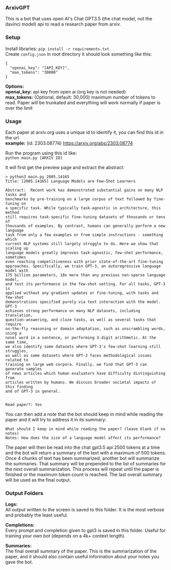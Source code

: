 ### ArxivGPT
  
This is a bot that uses open AI's Chat GPT3.5 (the chat model, not the davinci model) api to read a research paper from arxiv.  
  
### Setup
Install libraries: `pip install -r requirements.txt`  
Create `config.json` in root directory it should look something like this:
```
{
  "openai_key": "[API_KEY]",
  "max_tokens": "30000"
}
```
**Options:**  
**openai_key:** api key from open ai (org key is not needed)  
**max_tokens:** (Optional, default: 30,000) maximum number of tokens to read. Paper will be trunkated and everything will work normally if paper is over the limit  
  
### Usage
Each paper at arxiv.org uses a unique id to identify it, you can find this id in the url  
**example:** (id: 2303.08774) https://arxiv.org/abs/2303.08774  

Run the program using this id like:  
`python main.py [ARXIV ID]`  
  
It will first get the preview page and extract the abstract:  
```
> python3 main.py 2005.14165
Title: [2005.14165] Language Models are Few-Shot Learners

Abstract:  Recent work has demonstrated substantial gains on many NLP tasks and
benchmarks by pre-training on a large corpus of text followed by fine-tuning on
a specific task. While typically task-agnostic in architecture, this method
still requires task-specific fine-tuning datasets of thousands or tens of
thousands of examples. By contrast, humans can generally perform a new language
task from only a few examples or from simple instructions - something which
current NLP systems still largely struggle to do. Here we show that scaling up
language models greatly improves task-agnostic, few-shot performance, sometimes
even reaching competitiveness with prior state-of-the-art fine-tuning
approaches. Specifically, we train GPT-3, an autoregressive language model with
175 billion parameters, 10x more than any previous non-sparse language model,
and test its performance in the few-shot setting. For all tasks, GPT-3 is
applied without any gradient updates or fine-tuning, with tasks and few-shot
demonstrations specified purely via text interaction with the model. GPT-3
achieves strong performance on many NLP datasets, including translation,
question-answering, and cloze tasks, as well as several tasks that require
on-the-fly reasoning or domain adaptation, such as unscrambling words, using a
novel word in a sentence, or performing 3-digit arithmetic. At the same time,
we also identify some datasets where GPT-3's few-shot learning still struggles,
as well as some datasets where GPT-3 faces methodological issues related to
training on large web corpora. Finally, we find that GPT-3 can generate samples
of news articles which human evaluators have difficulty distinguishing from
articles written by humans. We discuss broader societal impacts of this finding
and of GPT-3 in general.

    
Read paper?: Yes
```  

You can then add a note that the bot should keep in mind while reading the paper and it will try to address it in its summary:  
```
What should I keep in mind while reading the paper? (leave blank if no notes)
Notes: How does the size of a language model affect its performance?
```  
  
The paper will then be read into the chat gpt3.5 api 2500 tokens at a time and the bot will return a summary of the text with a maximum of 500 tokens.
Once 4 chunks of text has been summarized, another bot will summarize the summaries. That summary will be prepended to the list of summaries for the next overall summarization.
This process will repeat until the paper is finished or the maximum token count is reached. The last overall summary will be used as the final output.

### Output Folders
**Logs:**  
All output written to the screen is saved to this folder. It is the most verbose and probably the least useful.  
  
**Completions:**  
Every prompt and completion given to gpt3 is saved in this folder. Useful for training your own bot (depends on a 4k+ context length).  
  
**Summaries:**  
The final overall summary of the paper. This is the summarization of the paper, and it should also contain useful information about your notes you gave the bot.

